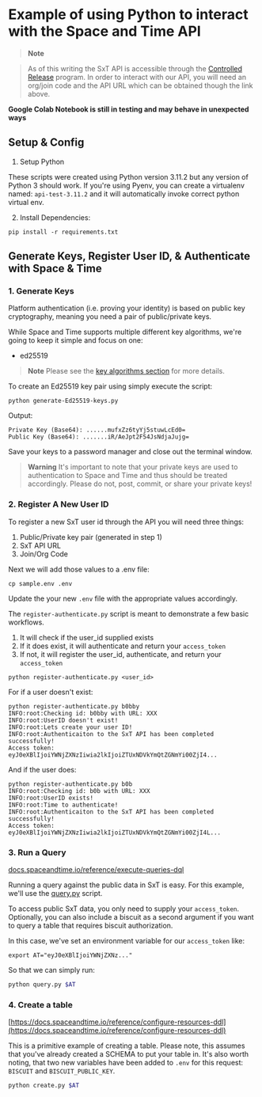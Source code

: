 # Example of using Python to interact with the Space and Time API 

> **Note**

> As of this writing the SxT API is accessible through the [Controlled Release](https://docs.spaceandtime.io/docs/controlled-release) program. In order to interact with our API, you will need an org/join code and the API URL which can be obtained though the link above. 

**Google Colab Notebook is still in testing and may behave in unexpected ways**

## Setup & Config
1. Setup Python

These scripts were created using Python version 3.11.2 but any version of Python 3 should work. If you're using Pyenv, you can create a virtualenv named: `api-test-3.11.2` and it will automatically invoke correct python virtual env.  

2. Install Dependencies: 

`pip install -r requirements.txt`

## Generate Keys, Register User ID, & Authenticate with Space & Time 

### 1. Generate Keys 
Platform authentication (i.e. proving your identity) is based on public key cryptography, meaning you need a pair of public/private keys. 

While Space and Time supports multiple different key algorithms, we're going to keep it simple and focus on one:

- ed25519

> **Note** 
> Please see the [key algorithms section](https://docs.spaceandtime.io/docs/register-and-authenticate#key-algorithms) for more details. 

To create an Ed25519 key pair using simply execute the script:

`python generate-Ed25519-keys.py`

Output:

```shell                                                                  
Private Key (Base64): ......mufxZz6tyYj5stuwLcEd0=
Public Key (Base64): .......iR/AeJpt2F54JsNdjaJujg=
```

Save your keys to a password manager and close out the terminal window. 

> **Warning**
> It's important to note that your private keys are used to authentication to Space and Time and thus should be treated accordingly. Please do not, post, commit, or share your private keys! 

### 2. Register A New User ID
To register a new SxT user id through the API you will need three things:
1. Public/Private key pair (generated in step 1) 
2. SxT API URL 
3. Join/Org Code

Next we will add those values to a .env file: 

`cp sample.env .env`

Update the your new `.env` file with the appropriate values accordingly. 

The `register-authenticate.py` script is meant to demonstrate a few basic workflows. 

1. It will check if the user_id supplied exists
2. If it does exist, it will authenticate and return your `access_token` 
3. If not, it will register the user_id, authenticate, and return your `access_token`

`python register-authenticate.py <user_id>`

For if a user doesn't exist:

```
python register-authenticate.py b0bby
INFO:root:Checking id: b0bby with URL: XXX
INFO:root:UserID doesn't exist!
INFO:root:Lets create your user ID!
INFO:root:Authenticaiton to the SxT API has been completed successfully!
Access token: eyJ0eXBlIjoiYWNjZXNzIiwia2lkIjoiZTUxNDVkYmQtZGNmYi00ZjI4...
```

And if the user does:

```
python register-authenticate.py b0b
INFO:root:Checking id: b0b with URL: XXX
INFO:root:UserID exists!
INFO:root:Time to authenticate!
INFO:root:Authenticaiton to the SxT API has been completed successfully!
Access token: eyJ0eXBlIjoiYWNjZXNzIiwia2lkIjoiZTUxNDVkYmQtZGNmYi00ZjI4L...
```

### 3. Run a Query

[docs.spaceandtime.io/reference/execute-queries-dql](https://docs.spaceandtime.io/reference/execute-queries-dql)

Running a query against the public data in SxT is easy. For this example, we'll use the [query.py](./query.py) script. 

To access public SxT data, you only need to supply your `access_token`.  Optionally, you can also include a biscuit as a second argument if you want to query a table that requires biscuit authorization. 

In this case, we've set an environment variable for our `access_token` like:

`export AT="eyJ0eXBlIjoiYWNjZXNz..."`

So that we can simply run: 

```bash 
python query.py $AT
```

### 4. Create a table 

[https://docs.spaceandtime.io/reference/configure-resources-ddl](https://docs.spaceandtime.io/reference/configure-resources-ddl)

This is a primitive example of creating a table. Please note, this assumes that you've already created a SCHEMA to put your table in. It's also worth noting, that two new variables have been added to `.env` for this request: `BISCUIT` and `BISCUIT_PUBLIC_KEY`. 

```bash
python create.py $AT
```
